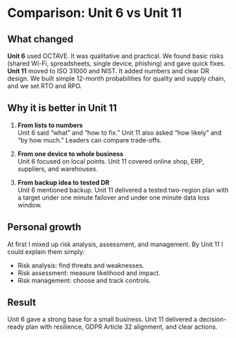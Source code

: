 # Comparison: Unit 6 vs Unit 11

## What changed
**Unit 6** used OCTAVE. It was qualitative and practical. We found basic risks (shared Wi-Fi, spreadsheets, single device, phishing) and gave quick fixes.  
**Unit 11** moved to ISO 31000 and NIST. It added numbers and clear DR design. We built simple 12-month probabilities for quality and supply chain, and we set RTO and RPO.

## Why it is better in Unit 11
1. **From lists to numbers**  
   Unit 6 said “what” and “how to fix.” Unit 11 also asked “how likely” and “by how much.” Leaders can compare trade-offs.

2. **From one device to whole business**  
   Unit 6 focused on local points. Unit 11 covered online shop, ERP, suppliers, and warehouses.

3. **From backup idea to tested DR**  
   Unit 6 mentioned backup. Unit 11 delivered a tested two-region plan with a target under one minute failover and under one minute data loss window.

## Personal growth
At first I mixed up risk analysis, assessment, and management. By Unit 11 I could explain them simply:  
- Risk analysis: find threats and weaknesses.  
- Risk assessment: measure likelihood and impact.  
- Risk management: choose and track controls.

## Result
Unit 6 gave a strong base for a small business. Unit 11 delivered a decision-ready plan with resilience, GDPR Article 32 alignment, and clear actions.
